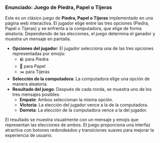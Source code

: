 ### Enunciado: Juego de Piedra, Papel o Tijeras

Este es un clásico juego de **Piedra, Papel o Tijeras** implementado en una página web interactiva. El jugador elige entre las tres opciones (Piedra, Papel o Tijeras) y se enfrenta a la computadora, que elige de forma aleatoria. Dependiendo de las elecciones, el juego determina el ganador y muestra un mensaje en pantalla.

- **Opciones del jugador**: El jugador selecciona una de las tres opciones representadas por emojis:
  - 🪨 para Piedra
  - 📄 para Papel
  - ✂️ para Tijeras
- **Selección de la computadora**: La computadora elige una opción de manera aleatoria.
- **Resultado del juego**: Después de cada ronda, se muestra uno de los tres mensajes posibles:
  - **Empate**: Ambos seleccionan la misma opción.
  - **Victoria**: La elección del jugador vence a la de la computadora.
  - **Derrota**: La elección de la computadora vence a la del jugador.
  
El resultado se muestra visualmente con un mensaje y emojis que representan las elecciones de ambos. El juego proporciona una interfaz atractiva con botones redondeados y transiciones suaves para mejorar la experiencia de usuario.